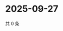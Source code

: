 # 2025-09-27

共 0 条

<!-- BEGIN ZHIHUVIDEO -->
<!-- 最后更新时间 Sat Sep 27 2025 12:13:17 GMT+0800 (China Standard Time) -->

<!-- END ZHIHUVIDEO -->
